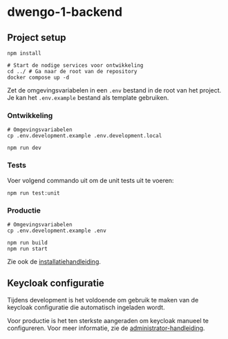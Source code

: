 # dwengo-1-backend

## Project setup

```shell
npm install

# Start de nodige services voor ontwikkeling
cd ../ # Ga naar de root van de repository
docker compose up -d
```

Zet de omgevingsvariabelen in een `.env` bestand in de root van het project.
Je kan het `.env.example` bestand als template gebruiken.

### Ontwikkeling

```shell
# Omgevingsvariabelen
cp .env.development.example .env.development.local

npm run dev
```

### Tests

Voer volgend commando uit om de unit tests uit te voeren:

```
npm run test:unit
```

### Productie

```shell
# Omgevingsvariabelen
cp .env.development.example .env

npm run build
npm run start
```

Zie ook de [installatiehandleiding](https://github.com/SELab-2/Dwengo-1/wiki/Administrator:-Productie-omgeving).

## Keycloak configuratie

Tijdens development is het voldoende om gebruik te maken van de keycloak configuratie die automatisch ingeladen wordt.

Voor productie is het ten sterkste aangeraden om keycloak manueel te configureren.
Voor meer informatie, zie de [administrator-handleiding](https://github.com/SELab-2/Dwengo-1/wiki/Administrator:-Productie-omgeving#installatie-en-server-configuratie).
